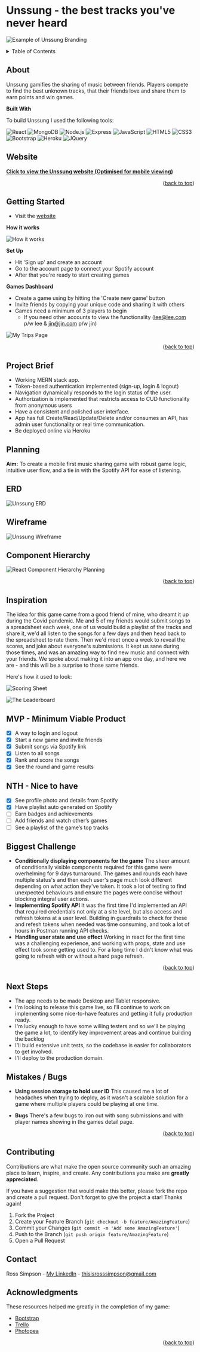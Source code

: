 # Unssung - the best tracks you've never heard

![Example of Unssung Branding](https://github.com/SimpsonRoss/trkR8/blob/main/public/branding.png)

<a name="readme-top"></a>

<!-- TABLE OF CONTENTS -->
<details>
  <summary>Table of Contents</summary>
  <ol>
    <li><a href="#about">About The Project</a>
    <li><a href="#website">Visit the Unssung Site</a></li>
    <li><a href="#getting-started">Getting Started</a></li>
    <li><a href="#planning">Planning</a></li>
    <li><a href="#erd">ERD</a></li>
    <li><a href="#wireframe">Wireframe</a></li>
    <li><a href="#inspiration">Inspiration</a></li>
    <li><a href="#biggest-challenge">Biggest Challenge</a></li>
    <li><a href="#next-steps">Next Steps</a></li>
    <li><a href="#contact">Contact</a></li>
  </ol>
</details>

<!-- ABOUT THE PROJECT -->

## About

Unssung gamifies the sharing of music between friends. Players compete to find the best unknown tracks, that their friends love and share them to earn points and win games.

**Built With**

To build Unssung I used the following tools:

![React](https://img.shields.io/badge/React-20232A?style=for-the-badge&logo=react&logoColor=61DAFB)
![MongoDB](https://img.shields.io/badge/MongoDB-4EA94B?style=for-the-badge&logo=mongodb&logoColor=white)
![Node.js](https://img.shields.io/badge/Node.js-43853D?style=for-the-badge&logo=node.js&logoColor=white)
![Express](https://img.shields.io/badge/Express.js-404D59?style=for-the-badge)
![JavaScript](https://img.shields.io/badge/JavaScript-F7DF1E?style=for-the-badge&logo=javascript&logoColor=black)
![HTML5](https://img.shields.io/badge/HTML5-E34F26?style=for-the-badge&logo=html5&logoColor=white)
![CSS3](https://img.shields.io/badge/CSS3-1572B6?style=for-the-badge&logo=css3&logoColor=white)
![Bootstrap](https://img.shields.io/badge/Bootstrap-563D7C?style=for-the-badge&logo=bootstrap&logoColor=white)
![Heroku](https://img.shields.io/badge/Heroku-430098?style=for-the-badge&logo=heroku&logoColor=white)
![JQuery](https://img.shields.io/badge/jQuery-0769AD?style=for-the-badge&logo=jquery&logoColor=white)

## Website

<strong><p><a href="https://itinera-6ae652d21473.herokuapp.com/">Click to view the Unssung website (Optimised for mobile viewing)</a></p></strong>

<p align="right">(<a href="#readme-top">back to top</a>)</p>

<!-- GETTING STARTED -->

## Getting Started

- Visit the <a href="https://trkr8-9a9586e5bb16.herokuapp.com/">website</a>

**How it works**

![How it works](https://github.com/SimpsonRoss/trkR8/blob/main/public/how-it-works.png)

**Set Up**

- Hit 'Sign up' and create an account
- Go to the account page to connect your Spotify account
- After that you're ready to start creating games

**Games Dashboard**

- Create a game using by hitting the 'Create new game' button
- Invite friends by copying your unique code and sharing it with others
- Games need a minimum of 3 players to begin
  - If you need other accounts to view the functionality (lee@lee.com p/w lee & jin@jin.com p/w jin)

![My Trips Page](https://github.com/SimpsonRoss/itinerary-app/blob/main/public/images/my-trips.png)

<p align="right">(<a href="#readme-top">back to top</a>)</p>

<!-- ROADMAP -->

## Project Brief

- Working MERN stack app.
- Token-based authentication implemented (sign-up, login & logout)
- Navigation dynamically responds to the login status of the user.
- Authorization is implemented that restricts access to CUD functionality from anonymous users
- Have a consistent and polished user interface.
- App has full Create/Read/Update/Delete and/or consumes an API, has admin user functionality or real time communication.
- Be deployed online via Heroku

## Planning

**Aim:**
To create a mobile first music sharing game with robust game logic, intuitive user flow, and a tie in with the Spotify API for ease of listening.

## ERD

![Unssung ERD](https://github.com/SimpsonRoss/trkR8/blob/main/public/ERD.jpeg)

## Wireframe

![Unssung Wireframe](https://github.com/SimpsonRoss/trkR8/blob/main/public/wireframe.png)

## Component Hierarchy

![React Component Hierarchy Planning](https://github.com/SimpsonRoss/trkR8/blob/main/public/react-hierarchy.png)

<p align="right">(<a href="#readme-top">back to top</a>)</p>

## Inspiration

The idea for this game came from a good friend of mine, who dreamt it up during the Covid pandemic. Me and 5 of my friends would submit songs to a spreadsheet each week, one of us would build a playlist of the tracks and share it, we'd all listen to the songs for a few days and then head back to the spreadsheet to rate them. Then we'd meet once a week to reveal the scores, and joke about everyone's submissions. It kept us sane during those times, and was an amazing way to find new music and connect with your friends. We spoke about making it into an app one day, and here we are - and this will be a surprise to those same friends.

Here's how it used to look:

![Scoring Sheet](https://github.com/SimpsonRoss/trkR8/blob/main/public/spreadsheet.jpeg)

![The Leaderboard](https://github.com/SimpsonRoss/trkR8/blob/main/public/scoring.jpeg)

## MVP - Minimum Viable Product

- [x] A way to login and logout
- [x] Start a new game and invite friends
- [x] Submit songs via Spotify link
- [x] Listen to all songs
- [x] Rank and score the songs
- [x] See the round and game results

## NTH - Nice to have

- [x] See profile photo and details from Spotify
- [x] Have playlist auto generated on Spotify
- [ ] Earn badges and achievements
- [ ] Add friends and watch other’s games
- [ ] See a playlist of the game’s top tracks

## Biggest Challenge

- **Conditionally displaying components for the game**
  The sheer amount of conditionally visible components required for this game were overhelming for 9 days turnaround. The games and rounds each have multiple status's and then each user's page much look different depending on what action they've taken. It took a lot of testing to find unexpected behaviours and ensure the pages were concise without blocking integral user actions.
- **Implementing Spotify API**
  It was the first time I'd implemented an API that required credentials not only at a site level, but also access and refresh tokens at a user level. Building in guardrails to check for these and refesh tokens when needed was time consuming, and took a lot of hours in Postman running API checks.
- **Handling user state and use effect**
  Working in react for the first time was a challenging experience, and working with props, state and use effect took some getting used to. For a long time I didn't know what was going to refresh with or without a hard page refresh.

<p align="right">(<a href="#readme-top">back to top</a>)</p>

## Next Steps

- The app needs to be made Desktop and Tablet responsive.
- I'm looking to release this game live, so I'll continue to work on implementing some nice-to-have features and getting it fully production ready.
- I'm lucky enough to have some willing testers and so we'll be playing the game a lot, to identify key improvement areas and continue building the backlog
- I'll build extensive unit tests, so the codebase is easier for collaborators to get involved.
- I'll deploy to the production domain.

## Mistakes / Bugs

- **Using session storage to hold user ID**
  This caused me a lot of headaches when trying to deploy, as it wasn't a scalable solution for a game where multiple players could be playing at one time.

- **Bugs**
There's a few bugs to iron out with song submissions and with player names showing in the games detail page.
<p align="right">(<a href="#readme-top">back to top</a>)</p>

<!-- CONTRIBUTING -->

## Contributing

Contributions are what make the open source community such an amazing place to learn, inspire, and create. Any contributions you make are **greatly appreciated**.

If you have a suggestion that would make this better, please fork the repo and create a pull request. Don't forget to give the project a star! Thanks again!

1. Fork the Project
2. Create your Feature Branch (`git checkout -b feature/AmazingFeature`)
3. Commit your Changes (`git commit -m 'Add some AmazingFeature'`)
4. Push to the Branch (`git push origin feature/AmazingFeature`)
5. Open a Pull Request

<!-- CONTACT -->

## Contact

Ross Simpson - [My LinkedIn](https://www.linkedin.com/in/simpsonre/) - thisisrosssimpson@gmail.com

<!-- ACKNOWLEDGMENTS -->

## Acknowledgments

These resources helped me greatly in the completion of my game:

- [Bootstrap](https://getbootstrap.com/)
- [Trello](https://trello.com/)
- [Photopea](https://www.photopea.com/)

<p align="right">(<a href="#readme-top">back to top</a>)</p>
